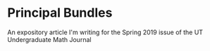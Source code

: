 # Principal Bundles

An expository article I'm writing for the Spring 2019 issue of the UT Undergraduate Math Journal